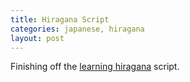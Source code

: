 ```yaml
---
title: Hiragana Script
categories: japanese, hiragana
layout: post
---
```

Finishing off the [learning hiragana](http://quiz.kumo.it/hiragana) script.
